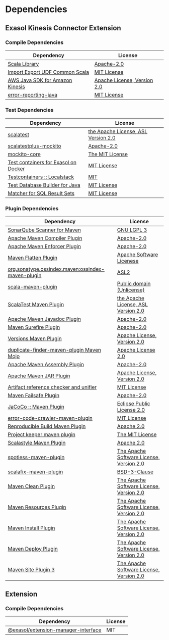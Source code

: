 <!-- @formatter:off -->
# Dependencies

## Exasol Kinesis Connector Extension

### Compile Dependencies

| Dependency                           | License                          |
| ------------------------------------ | -------------------------------- |
| [Scala Library][0]                   | [Apache-2.0][1]                  |
| [Import Export UDF Common Scala][2]  | [MIT License][3]                 |
| [AWS Java SDK for Amazon Kinesis][4] | [Apache License, Version 2.0][5] |
| [error-reporting-java][6]            | [MIT License][7]                 |

### Test Dependencies

| Dependency                                 | License                                  |
| ------------------------------------------ | ---------------------------------------- |
| [scalatest][8]                             | [the Apache License, ASL Version 2.0][9] |
| [scalatestplus-mockito][10]                | [Apache-2.0][9]                          |
| [mockito-core][11]                         | [The MIT License][12]                    |
| [Test containers for Exasol on Docker][13] | [MIT License][14]                        |
| [Testcontainers :: Localstack][15]         | [MIT][16]                                |
| [Test Database Builder for Java][17]       | [MIT License][18]                        |
| [Matcher for SQL Result Sets][19]          | [MIT License][20]                        |

### Plugin Dependencies

| Dependency                                              | License                                        |
| ------------------------------------------------------- | ---------------------------------------------- |
| [SonarQube Scanner for Maven][21]                       | [GNU LGPL 3][22]                               |
| [Apache Maven Compiler Plugin][23]                      | [Apache-2.0][24]                               |
| [Apache Maven Enforcer Plugin][25]                      | [Apache-2.0][24]                               |
| [Maven Flatten Plugin][26]                              | [Apache Software Licenese][24]                 |
| [org.sonatype.ossindex.maven:ossindex-maven-plugin][27] | [ASL2][28]                                     |
| [scala-maven-plugin][29]                                | [Public domain (Unlicense)][30]                |
| [ScalaTest Maven Plugin][31]                            | [the Apache License, ASL Version 2.0][9]       |
| [Apache Maven Javadoc Plugin][32]                       | [Apache-2.0][24]                               |
| [Maven Surefire Plugin][33]                             | [Apache-2.0][24]                               |
| [Versions Maven Plugin][34]                             | [Apache License, Version 2.0][24]              |
| [duplicate-finder-maven-plugin Maven Mojo][35]          | [Apache License 2.0][36]                       |
| [Apache Maven Assembly Plugin][37]                      | [Apache-2.0][24]                               |
| [Apache Maven JAR Plugin][38]                           | [Apache License, Version 2.0][24]              |
| [Artifact reference checker and unifier][39]            | [MIT License][40]                              |
| [Maven Failsafe Plugin][41]                             | [Apache-2.0][24]                               |
| [JaCoCo :: Maven Plugin][42]                            | [Eclipse Public License 2.0][43]               |
| [error-code-crawler-maven-plugin][44]                   | [MIT License][45]                              |
| [Reproducible Build Maven Plugin][46]                   | [Apache 2.0][28]                               |
| [Project keeper maven plugin][47]                       | [The MIT License][48]                          |
| [Scalastyle Maven Plugin][49]                           | [Apache 2.0][36]                               |
| [spotless-maven-plugin][50]                             | [The Apache Software License, Version 2.0][24] |
| [scalafix-maven-plugin][51]                             | [BSD-3-Clause][52]                             |
| [Maven Clean Plugin][53]                                | [The Apache Software License, Version 2.0][28] |
| [Maven Resources Plugin][54]                            | [The Apache Software License, Version 2.0][28] |
| [Maven Install Plugin][55]                              | [The Apache Software License, Version 2.0][28] |
| [Maven Deploy Plugin][56]                               | [The Apache Software License, Version 2.0][28] |
| [Maven Site Plugin 3][57]                               | [The Apache Software License, Version 2.0][28] |

## Extension

### Compile Dependencies

| Dependency                                | License |
| ----------------------------------------- | ------- |
| [@exasol/extension-manager-interface][58] | MIT     |

[0]: https://www.scala-lang.org/
[1]: https://www.apache.org/licenses/LICENSE-2.0
[2]: https://github.com/exasol/import-export-udf-common-scala/
[3]: https://github.com/exasol/import-export-udf-common-scala/blob/main/LICENSE
[4]: https://aws.amazon.com/sdkforjava
[5]: https://aws.amazon.com/apache2.0
[6]: https://github.com/exasol/error-reporting-java/
[7]: https://github.com/exasol/error-reporting-java/blob/main/LICENSE
[8]: http://www.scalatest.org
[9]: http://www.apache.org/licenses/LICENSE-2.0
[10]: https://github.com/scalatest/scalatestplus-mockito
[11]: https://github.com/mockito/mockito
[12]: https://github.com/mockito/mockito/blob/main/LICENSE
[13]: https://github.com/exasol/exasol-testcontainers/
[14]: https://github.com/exasol/exasol-testcontainers/blob/main/LICENSE
[15]: https://java.testcontainers.org
[16]: http://opensource.org/licenses/MIT
[17]: https://github.com/exasol/test-db-builder-java/
[18]: https://github.com/exasol/test-db-builder-java/blob/main/LICENSE
[19]: https://github.com/exasol/hamcrest-resultset-matcher/
[20]: https://github.com/exasol/hamcrest-resultset-matcher/blob/main/LICENSE
[21]: http://sonarsource.github.io/sonar-scanner-maven/
[22]: http://www.gnu.org/licenses/lgpl.txt
[23]: https://maven.apache.org/plugins/maven-compiler-plugin/
[24]: https://www.apache.org/licenses/LICENSE-2.0.txt
[25]: https://maven.apache.org/enforcer/maven-enforcer-plugin/
[26]: https://www.mojohaus.org/flatten-maven-plugin/
[27]: https://sonatype.github.io/ossindex-maven/maven-plugin/
[28]: http://www.apache.org/licenses/LICENSE-2.0.txt
[29]: http://github.com/davidB/scala-maven-plugin
[30]: http://unlicense.org/
[31]: https://www.scalatest.org/user_guide/using_the_scalatest_maven_plugin
[32]: https://maven.apache.org/plugins/maven-javadoc-plugin/
[33]: https://maven.apache.org/surefire/maven-surefire-plugin/
[34]: https://www.mojohaus.org/versions/versions-maven-plugin/
[35]: https://basepom.github.io/duplicate-finder-maven-plugin
[36]: http://www.apache.org/licenses/LICENSE-2.0.html
[37]: https://maven.apache.org/plugins/maven-assembly-plugin/
[38]: https://maven.apache.org/plugins/maven-jar-plugin/
[39]: https://github.com/exasol/artifact-reference-checker-maven-plugin/
[40]: https://github.com/exasol/artifact-reference-checker-maven-plugin/blob/main/LICENSE
[41]: https://maven.apache.org/surefire/maven-failsafe-plugin/
[42]: https://www.jacoco.org/jacoco/trunk/doc/maven.html
[43]: https://www.eclipse.org/legal/epl-2.0/
[44]: https://github.com/exasol/error-code-crawler-maven-plugin/
[45]: https://github.com/exasol/error-code-crawler-maven-plugin/blob/main/LICENSE
[46]: http://zlika.github.io/reproducible-build-maven-plugin
[47]: https://github.com/exasol/project-keeper/
[48]: https://github.com/exasol/project-keeper/blob/main/LICENSE
[49]: http://www.scalastyle.org
[50]: https://github.com/diffplug/spotless
[51]: https://github.com/evis/scalafix-maven-plugin
[52]: https://opensource.org/licenses/BSD-3-Clause
[53]: http://maven.apache.org/plugins/maven-clean-plugin/
[54]: http://maven.apache.org/plugins/maven-resources-plugin/
[55]: http://maven.apache.org/plugins/maven-install-plugin/
[56]: http://maven.apache.org/plugins/maven-deploy-plugin/
[57]: http://maven.apache.org/plugins/maven-site-plugin/
[58]: https://registry.npmjs.org/@exasol/extension-manager-interface/-/extension-manager-interface-0.3.1.tgz
